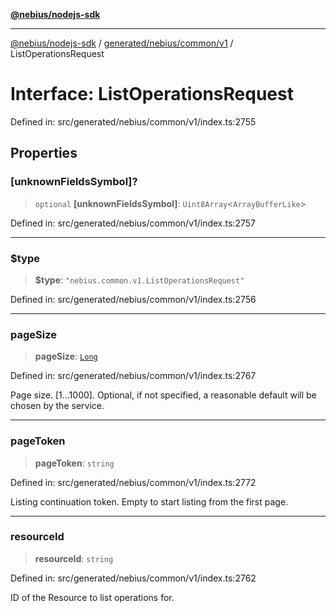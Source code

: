 [**@nebius/nodejs-sdk**](../../../../../README.md)

---

[@nebius/nodejs-sdk](../../../../../README.md) / [generated/nebius/common/v1](../README.md) / ListOperationsRequest

# Interface: ListOperationsRequest

Defined in: src/generated/nebius/common/v1/index.ts:2755

## Properties

### \[unknownFieldsSymbol\]?

> `optional` **\[unknownFieldsSymbol\]**: `Uint8Array`\<`ArrayBufferLike`\>

Defined in: src/generated/nebius/common/v1/index.ts:2757

---

### $type

> **$type**: `"nebius.common.v1.ListOperationsRequest"`

Defined in: src/generated/nebius/common/v1/index.ts:2756

---

### pageSize

> **pageSize**: [`Long`](../../../../../runtime/protos/core/classes/Long.md)

Defined in: src/generated/nebius/common/v1/index.ts:2767

Page size. [1...1000]. Optional, if not specified, a reasonable default will be chosen by the service.

---

### pageToken

> **pageToken**: `string`

Defined in: src/generated/nebius/common/v1/index.ts:2772

Listing continuation token. Empty to start listing from the first page.

---

### resourceId

> **resourceId**: `string`

Defined in: src/generated/nebius/common/v1/index.ts:2762

ID of the Resource to list operations for.

